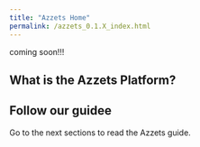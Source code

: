 ```yaml
---
title: "Azzets Home"
permalink: /azzets_0.1.X_index.html
---
```

coming soon!!!
## What is the Azzets Platform?  



## Follow our guidee

Go to the next sections to read the Azzets guide.
